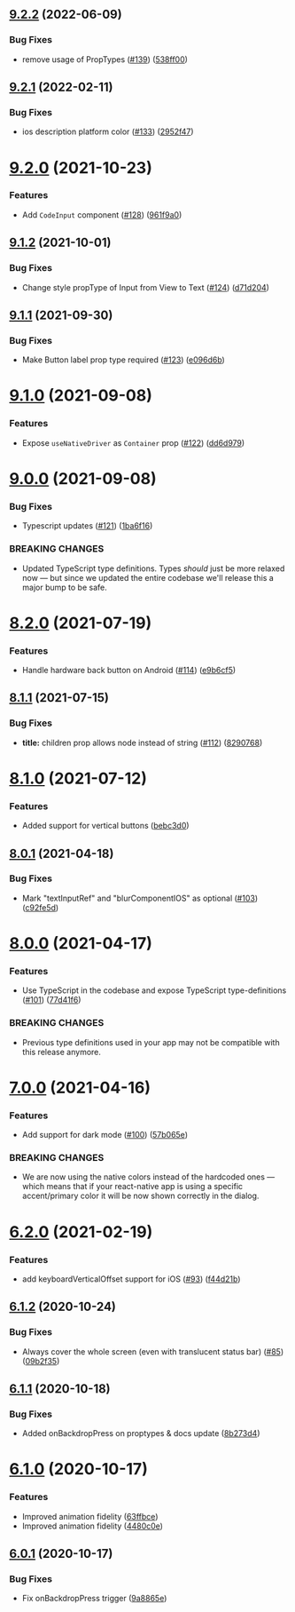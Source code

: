 ## [9.2.2](https://github.com/mmazzarolo/react-native-dialog/compare/v9.2.1...v9.2.2) (2022-06-09)


### Bug Fixes

* remove usage of PropTypes ([#139](https://github.com/mmazzarolo/react-native-dialog/issues/139)) ([538ff00](https://github.com/mmazzarolo/react-native-dialog/commit/538ff007942145d1d9aa85a34d65afa25015db16))

## [9.2.1](https://github.com/mmazzarolo/react-native-dialog/compare/v9.2.0...v9.2.1) (2022-02-11)


### Bug Fixes

* ios description platform color ([#133](https://github.com/mmazzarolo/react-native-dialog/issues/133)) ([2952f47](https://github.com/mmazzarolo/react-native-dialog/commit/2952f470130ce119e5d5dcd4844d3bcae3513e3d))

# [9.2.0](https://github.com/mmazzarolo/react-native-dialog/compare/v9.1.2...v9.2.0) (2021-10-23)


### Features

* Add `CodeInput` component ([#128](https://github.com/mmazzarolo/react-native-dialog/issues/128)) ([961f9a0](https://github.com/mmazzarolo/react-native-dialog/commit/961f9a0e9c1803fcc1bfcd8ded1e697054899bb9))

## [9.1.2](https://github.com/mmazzarolo/react-native-dialog/compare/v9.1.1...v9.1.2) (2021-10-01)


### Bug Fixes

* Change style propType of Input from View to Text ([#124](https://github.com/mmazzarolo/react-native-dialog/issues/124)) ([d71d204](https://github.com/mmazzarolo/react-native-dialog/commit/d71d20489c5d4e7038ebbb8dc183fc352d87b409))

## [9.1.1](https://github.com/mmazzarolo/react-native-dialog/compare/v9.1.0...v9.1.1) (2021-09-30)


### Bug Fixes

* Make Button label prop type required ([#123](https://github.com/mmazzarolo/react-native-dialog/issues/123)) ([e096d6b](https://github.com/mmazzarolo/react-native-dialog/commit/e096d6bf6814a114bb635585caa0babe72c3bd1c))

# [9.1.0](https://github.com/mmazzarolo/react-native-dialog/compare/v9.0.0...v9.1.0) (2021-09-08)


### Features

* Expose `useNativeDriver` as `Container` prop ([#122](https://github.com/mmazzarolo/react-native-dialog/issues/122)) ([dd6d979](https://github.com/mmazzarolo/react-native-dialog/commit/dd6d979279b22ad869d95ba530a1e9cd1fc1601b))

# [9.0.0](https://github.com/mmazzarolo/react-native-dialog/compare/v8.2.0...v9.0.0) (2021-09-08)


### Bug Fixes

* Typescript updates ([#121](https://github.com/mmazzarolo/react-native-dialog/issues/121)) ([1ba6f16](https://github.com/mmazzarolo/react-native-dialog/commit/1ba6f16fb2127f8da7e41c79444709b56cb0d4f6))


### BREAKING CHANGES

* Updated TypeScript type definitions. Types _should_ just be more relaxed now — but since we updated the entire codebase we'll release this a major bump to be safe.

# [8.2.0](https://github.com/mmazzarolo/react-native-dialog/compare/v8.1.1...v8.2.0) (2021-07-19)


### Features

* Handle hardware back button on Android ([#114](https://github.com/mmazzarolo/react-native-dialog/issues/114)) ([e9b6cf5](https://github.com/mmazzarolo/react-native-dialog/commit/e9b6cf583cb5070cbb4c542ec9569e29fae3877a))

## [8.1.1](https://github.com/mmazzarolo/react-native-dialog/compare/v8.1.0...v8.1.1) (2021-07-15)


### Bug Fixes

* **title:** children prop allows node instead of string ([#112](https://github.com/mmazzarolo/react-native-dialog/issues/112)) ([8290768](https://github.com/mmazzarolo/react-native-dialog/commit/8290768e73cf22e85404c6ebec9a328a3f0bf022))

# [8.1.0](https://github.com/mmazzarolo/react-native-dialog/compare/v8.0.1...v8.1.0) (2021-07-12)


### Features

* Added support for vertical buttons ([bebc3d0](https://github.com/mmazzarolo/react-native-dialog/commit/bebc3d040bdc0749e5bfbdc3c05ceebfaec7c8d5))

## [8.0.1](https://github.com/mmazzarolo/react-native-dialog/compare/v8.0.0...v8.0.1) (2021-04-18)


### Bug Fixes

* Mark "textInputRef" and "blurComponentIOS" as optional ([#103](https://github.com/mmazzarolo/react-native-dialog/issues/103)) ([c92fe5d](https://github.com/mmazzarolo/react-native-dialog/commit/c92fe5d1492bbe55d06c7af4dec2be653360640f))

# [8.0.0](https://github.com/mmazzarolo/react-native-dialog/compare/v7.0.0...v8.0.0) (2021-04-17)


### Features

* Use TypeScript in the codebase and expose TypeScript type-definitions ([#101](https://github.com/mmazzarolo/react-native-dialog/issues/101)) ([77d41f6](https://github.com/mmazzarolo/react-native-dialog/commit/77d41f6f5fae17650245684c10ab3de3df93e76b))


### BREAKING CHANGES

* Previous type definitions used in your app may not be compatible with this release anymore.

# [7.0.0](https://github.com/mmazzarolo/react-native-dialog/compare/v6.2.0...v7.0.0) (2021-04-16)


### Features

* Add support for dark mode ([#100](https://github.com/mmazzarolo/react-native-dialog/issues/100)) ([57b065e](https://github.com/mmazzarolo/react-native-dialog/commit/57b065e1524e64f28b7a07ebd8062d7b1982cc76))


### BREAKING CHANGES

* We are now using the native colors instead of the hardcoded ones — which means that if your react-native app is using a specific accent/primary color it will be now shown correctly in the dialog.

# [6.2.0](https://github.com/mmazzarolo/react-native-dialog/compare/v6.1.2...v6.2.0) (2021-02-19)


### Features

* add keyboardVerticalOffset support for iOS ([#93](https://github.com/mmazzarolo/react-native-dialog/issues/93)) ([f44d21b](https://github.com/mmazzarolo/react-native-dialog/commit/f44d21bbe72183c129fba72b79440af26c348b1e))

## [6.1.2](https://github.com/mmazzarolo/react-native-dialog/compare/v6.1.1...v6.1.2) (2020-10-24)


### Bug Fixes

* Always cover the whole screen (even with translucent status bar)  ([#85](https://github.com/mmazzarolo/react-native-dialog/issues/85)) ([09b2f35](https://github.com/mmazzarolo/react-native-dialog/commit/09b2f3584890be76fd56d3e2719ea928e8130ebf))

## [6.1.1](https://github.com/mmazzarolo/react-native-dialog/compare/v6.1.0...v6.1.1) (2020-10-18)


### Bug Fixes

* Added onBackdropPress on proptypes & docs update ([8b273d4](https://github.com/mmazzarolo/react-native-dialog/commit/8b273d45e76502d9366db2f6888bfc911ab6b1a1))

# [6.1.0](https://github.com/mmazzarolo/react-native-dialog/compare/v6.0.1...v6.1.0) (2020-10-17)


### Features

* Improved animation fidelity ([63ffbce](https://github.com/mmazzarolo/react-native-dialog/commit/63ffbce5f0e0fa63604529589815b94fc1625c85))
* Improved animation fidelity ([4480c0e](https://github.com/mmazzarolo/react-native-dialog/commit/4480c0e4c1622d8a29287112c07ba6e0c7ae2d8a))

## [6.0.1](https://github.com/mmazzarolo/react-native-dialog/compare/v6.0.0...v6.0.1) (2020-10-17)


### Bug Fixes

* Fix onBackdropPress trigger ([9a8865e](https://github.com/mmazzarolo/react-native-dialog/commit/9a8865ecbfb1fcc567dbea07235f3c3831b76c4c))
